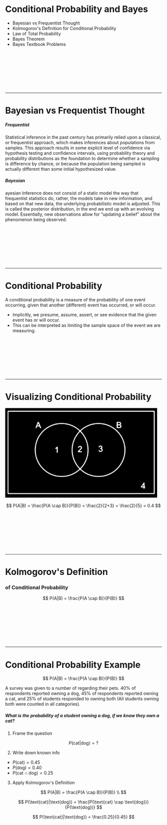 # Conditional Probability and Bayes
* Bayesian vs Frequentist Thought
* Kolmogorov's Definition for Conditional Probability
* Law of Total Probability
* Bayes Theorem
* Bayes Textbook Problems


<br><br><br><br><br><br><br>

----------------------------------------------------
# Bayesian vs Frequentist Thought
##### Frequentist
Statistical inference in the past century has primarily relied upon a classical, or frequentist approach, which makes inferences about populations from samples. This approach results in some explicit level of confidence via hypothesis testing and confidence intervals, using probability theory and probability distributions as the foundation to determine whether a sampling is difference by chance, or because the population being sampled is actually different than some initial hypothesized value.

##### Bayesian
ayesian Inference does not consist of a static model the way that frequentist statistics do, rather, the models take in new information, and based on that new data, the underlying probabilistic model is adjusted. This is called the posterior distribution, in the end we end up with an evolving model. Essentially, new observations allow for “updating a belief” about the phenomenon being observed.


<br><br><br><br><br><br><br>

----------------------------------------------------
# Conditional Probability
A conditional probability is a measure of the probability of one event occurring, given that another (different) event has occurred, or will occur.
* Implicitly, we presume, assume, assert, or see evidence that the given event has or will occur.
* This can be interpreted as limiting the sample space of the event we are measuring. 


<br><br><br><br><br><br><br>

----------------------------------------------------
# Visualizing Conditional Probability

![cond proba visual](images/venn_diagram_cond_proba.png)

$$
P(A|B) = \frac{P(A \cap B)}{P(B)} = \frac{2}{2+3} = \frac{2}{5} = 0.4
$$


<br><br><br><br><br><br><br>

----------------------------------------------------
# Kolmogorov's Definition
### of Conditional Probability

$$
P(A|B) = \frac{P(A \cap B)}{P(B)}
$$


<br><br><br><br><br><br><br>

----------------------------------------------------
# Conditional Probability Example

$$
P(A|B) = \frac{P(A \cap B)}{P(B)}
$$

A survey was given to a number of regarding their pets. 40% of respondents reported owning a dog, 45% of respondents reported owning a cat, and 25% of students responded to owning both (All students owning both were counted in all categories). 

##### What is the probability of a student owning a dog, if we know they own a cat?

1. Frame the question

$$
P(\text{cat}|\text{dog}) = ?
$$

2. Write down known info
* $P(\text{cat}) = 0.45$
* $P(\text{dog}) = 0.40$
* $P(\text{cat} \cap \text{dog}) = 0.25$

3. Apply Kolmogorov's Definition

$$
P(A|B) = \frac{P(A \cap B)}{P(B)} \\
$$

$$
P(\text{cat}|\text{dog}) = \frac{P(\text{cat} \cap \text{dog})}{P(\text{dog})}
$$

$$
P(\text{cat}|\text{dog}) = \frac{0.25}{0.45}
$$
